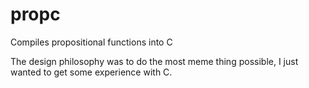 # propc
Compiles propositional functions into C

The design philosophy was to do the most meme thing possible, I just wanted to get some experience with C.
